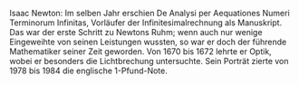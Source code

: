 Isaac Newton: Im selben Jahr erschien De Analysi per Aequationes Numeri Terminorum Infinitas, Vorläufer der Infinitesimalrechnung als Manuskript. Das war der erste Schritt zu Newtons Ruhm; wenn auch nur wenige Eingeweihte von seinen Leistungen wussten, so war er doch der führende Mathematiker seiner Zeit geworden. Von 1670 bis 1672 lehrte er Optik, wobei er besonders die Lichtbrechung untersuchte. Sein Porträt zierte von 1978 bis 1984 die englische 1-Pfund-Note.
